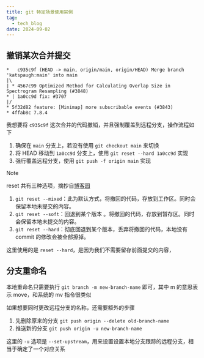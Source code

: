 ```yaml
---
title: git 特定场景使用实例
tag:
  - tech_blog
date: 2024-09-02
---
```


## 撤销某次合并提交

```plaintext
*   c935c9f (HEAD -> main, origin/main, origin/HEAD) Merge branch 'katspaugh:main' into main
|\
| * 4567c99 Optimized Method for Calculating Overlap Size in Spectrogram Resampling (#3848)
* | 1a0cc9d fix: #3707
|/
* 5f32d82 feature: [Minimap] more subscribable events (#3843)
* 4ffab8c 7.8.4
```

我想要将 `c935c9f` 这次合并的代码撤销，并且强制覆盖到远程分支，操作流程如下

1. 确保在 `main` 分支上，若没有使用 `git checkout main` 来切换
2. 将 HEAD 移动到 `1a0cc9d` 分支上，使用 `git reset --hard 1a0cc9d` 实现
3. 强行覆盖远程分支，使用 `git push -f origin main` 实现

> [!note]
>
> reset 共有三种选项，摘抄自[博客园](https://www.cnblogs.com/qdhxhz/p/18084982)
>
> 1. `git reset --mixed`：此为默认方式，将撤回的代码，存放到工作区。同时会保留本地未提交的内容。
> 2. `git reset --soft`：回退到某个版本 。将撤回的代码，存放到暂存区。同时会保留本地未提交的内容。
> 3. `git reset --hard`：彻底回退到某个版本，丢弃将撤回的代码，本地没有 commit 的修改会被全部擦掉。
>
> 这里使用的是 `reset --hard`，是因为我们不需要留存前面提交的内容，

## 分支重命名

本地重命名只需要执行 `git branch -m new-branch-name` 即可，其中 m 的意思表示 move，和系统的 mv 指令很类似

如果想要同时更改远程分支的名称，还需要额外的步骤

1. 先删除原来的分支 `git push origin --delete old-branch-name`
2. 推送新的分支 `git push origin -u new-branch-name`

这里的 `-u` 选项是 `--set-upstream`，用来设置设置本地分支跟踪的远程分支，相当于确定了一个对应关系
